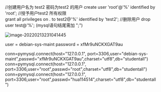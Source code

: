 //创建用户名为 test2              密码为test2 的用户
    create user 'root'@'%' identified by 'root';
//授予用户test2 所有权限    
    grant all privileges on *.* to test2@'%' identified by 'test2';
//删除用户
    drop user test@'%';
(mysql语句结尾需加 ";")

![image-20220213231041445](C:\Users\HP\AppData\Roaming\Typora\typora-user-images\image-20220213231041445.png)

user     = debian-sys-maint
password = xfMr9uNCKXGAT9au

conn=pymysql.connect(host="127.0.0.1", port=3306,user="debian-sys-maint",passwd="xfMr9uNCKXGAT9au",charset="utf8",db="studentall")
conn=pymysql.connect(host="127.0.0.1", port=3306,user="root",passwd="root",charset="utf8",db="studentall")
conn=pymysql.connect(host="127.0.0.1", port=3306,user="root",passwd="hua114514",charset="utf8",db="studentall")